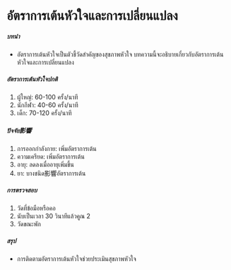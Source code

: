 # อัตราการเต้นหัวใจและการเปลี่ยนแปลง

##### บทนำ
* อัตราการเต้นหัวใจเป็นตัวชี้วัดสำคัญของสุขภาพหัวใจ บทความนี้จะอธิบายเกี่ยวกับอัตราการเต้นหัวใจและการเปลี่ยนแปลง

##### อัตราการเต้นหัวใจปกติ
1. ผู้ใหญ่: 60-100 ครั้ง/นาที
2. นักกีฬา: 40-60 ครั้ง/นาที
3. เด็ก: 70-120 ครั้ง/นาที

##### ปัจจัย影響
1. การออกกำลังกาย: เพิ่มอัตราการเต้น
2. ความเครียด: เพิ่มอัตราการเต้น
3. อายุ: ลดลงเมื่ออายุเพิ่มขึ้น
4. ยา: บางชนิด影響อัตราการเต้น

##### การตรวจสอบ
1. วัดที่ข้อมือหรือคอ
2. นับเป็นเวลา 30 วินาทีแล้วคูณ 2
3. วัดขณะพัก

##### สรุป
* การติดตามอัตราการเต้นหัวใจช่วยประเมินสุขภาพหัวใจ